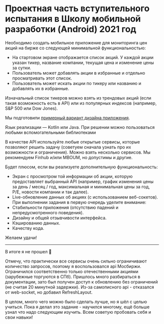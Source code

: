 # Проектная часть вступительного испытания в Школу мобильной разработки (Android) 2021 год

Необходимо создать мобильное приложение для мониторинга цен акций на бирже со следующей минимальной функциональностью:
* На стартовом экране отображается список акций. У каждой акции указан тикер, название компании, текущая цена и изменение цены за сутки.
* Пользователь может добавлять акции в избранные и отдельно просматривать этот список.
* Пользователь может искать акции по тикеру или названию и добавлять их в избранные.

Изначальный список тикеров можно взять из трендовых акций (если такая возможность есть в API) или из популярных индексов (например, S&P 500 или Dow Jones).

Мы подготовили [примерный вариант дизайна приложения](https://www.figma.com/file/bfd6MTBekSVfUYBXWYnj1U/%D0%A8%D0%9C%D0%A0-%D0%A2%D0%B5%D1%81%D1%82%D0%BE%D0%B2%D0%BE%D0%B5?node-id=1%3A148).

Язык реализации — Kotlin или Java. При решении можно пользоваться любыми вспомогательными библиотеками

В качестве API используйте любые открытые сервисы, которые позволяют решить задачу (советуем сначала узнать про их возможности и
ограничения). Можно взять несколько сервисов. Мы рекомендуем Finhub и/или MBOUM, но допустимы и другие.

Будет плюсом, если вы реализуете дополнительную функциональность:
* Экран с просмотром той информации об акции, которую предоставляет выбранный API (например, график изменения цены за день / месяц / год, максимальная и минимальная цены за год, P/E, новости компании и так далее).
* Live-обновление данных об акциях (с использованием веб-сокетов).
При выполнении задания в первую очередь уделите внимание:
* Стабильности приложения (отсутствию падений и непредусмотренного поведения).
* Дизайну и общей отзывчивости интерфейса.
* Кэшированию данных.
* Качеству кода.

Желаем удачи!

------------------

В итоге я не прошел 🙁

Отмечу, что практически все сервисы очень сильно ограничивают количество запросов, поэтому я воспользовался api Мосбиржи. Ограничился соответственно только отечественными акциями (зарубежные торгуются в СПб). Пришлось много разбираться в документации, зато был получен доступ к обновлению без ограничений (не считая 20 минутной задержки).
Из-за самописного api - отказался от web-socket, но добавил RefreshLayout.

В целом, много чего можно было сделать лучше, но я шёл с целью учиться. Пока я делал это задание - научился многому, ещё больше узнал что надо следующим изучить.
Всем советую пробовать себя и свои навыки!

